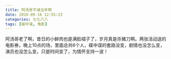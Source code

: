 ```yaml
---
title: 阿汤哥不减当年啊
date: 2018-09-16 12:55:23
categories: 七七八八
tags: [碟中谍, 电影]
---
```


阿汤哥老了啊，昔日的小鲜肉也是满脸褶子了，岁月真是杀猪刀啊。两张活动送的电影券，晚上10点的场，里面总共6个人，碟中谍的套路没变，剧情也没怎么变，演员也没怎么变，只是时间变了，为情怀支持一波！
